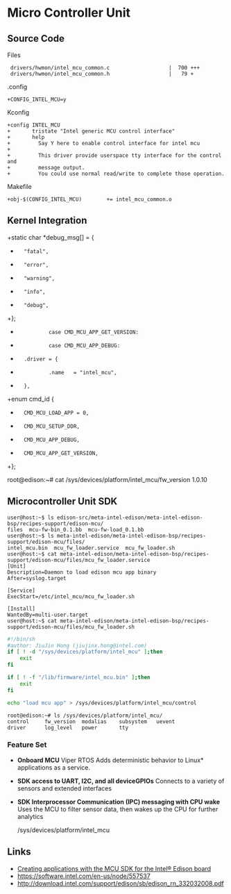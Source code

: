 Micro Controller Unit
==

## Source Code

Files

     drivers/hwmon/intel_mcu_common.c                   |  700 +++
     drivers/hwmon/intel_mcu_common.h                   |   79 +

.config

    +CONFIG_INTEL_MCU=y

Kconfig

    +config INTEL_MCU
    +       tristate "Intel generic MCU control interface"
    +       help
    +         Say Y here to enable control interface for intel mcu
    + 
    +         This driver provide userspace tty interface for the control and
    +         message output.
    +         You could use normal read/write to complete those operation.

Makefile

    +obj-$(CONFIG_INTEL_MCU)        += intel_mcu_common.o



## Kernel Integration

+static char *debug_msg[] = {
+       "fatal",
+       "error",
+       "warning",
+       "info",
+       "debug",
+};

+               case CMD_MCU_APP_GET_VERSION:
+               case CMD_MCU_APP_DEBUG:


+       .driver = {
+               .name   = "intel_mcu",
+       },

+enum cmd_id {
+       CMD_MCU_LOAD_APP = 0,
+       CMD_MCU_SETUP_DDR,
+       CMD_MCU_APP_DEBUG,
+       CMD_MCU_APP_GET_VERSION,
+};


root@edison:~# cat /sys/devices/platform/intel_mcu/fw_version 
1.0.10

## Microcontroller Unit SDK

    user@host:~$ ls edison-src/meta-intel-edison/meta-intel-edison-bsp/recipes-support/edison-mcu/
    files  mcu-fw-bin_0.1.bb  mcu-fw-load_0.1.bb
    user@host:~$ ls meta-intel-edison/meta-intel-edison-bsp/recipes-support/edison-mcu/files/
    intel_mcu.bin  mcu_fw_loader.service  mcu_fw_loader.sh
    user@host:~$ cat meta-intel-edison/meta-intel-edison-bsp/recipes-support/edison-mcu/files/mcu_fw_loader.service
    [Unit]
    Description=Daemon to load edison mcu app binary
    After=syslog.target
    
    [Service]
    ExecStart=/etc/intel_mcu/mcu_fw_loader.sh
    
    [Install]
    WantedBy=multi-user.target
    user@host:~$ cat meta-intel-edison/meta-intel-edison-bsp/recipes-support/edison-mcu/files/mcu_fw_loader.sh

```sh
#!/bin/sh
#author: JiuJin Hong (jiujinx.hong@intel.com)
if [ ! -d "/sys/devices/platform/intel_mcu" ];then
	exit
fi

if [ ! -f "/lib/firmware/intel_mcu.bin" ];then
	exit
fi

echo "load mcu app" > /sys/devices/platform/intel_mcu/control
```


    root@edison:~# ls /sys/devices/platform/intel_mcu/ 
    control     fw_version  modalias    subsystem   uevent
    driver      log_level   power       tty


### Feature Set

- **Onboard MCU** Viper RTOS Adds deterministic behavior to Linux* applications as a service. 
- **SDK access to UART, I2C, and all deviceGPIOs** Connects to a variety of sensors and extended interfaces
- **SDK Interprocessor Communication (IPC) messaging with CPU wake** Uses the MCU to filter sensor data, then wakes up the CPU for further analytics 

    /sys/devices/platform/intel_mcu

## Links

- [Creating applications with the MCU SDK for the Intel® Edison board](https://software.intel.com/en-us/creating-applications-with-mcu-sdk-for-intel-edison-board)
- https://software.intel.com/en-us/node/557537
- http://download.intel.com/support/edison/sb/edison_rn_332032008.pdf